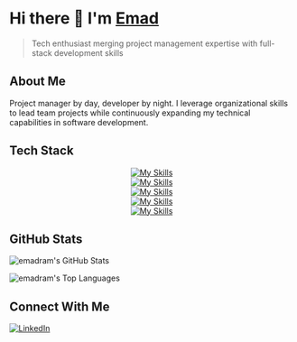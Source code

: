 # Hi there 👋 I'm [Emad](https://github.com/emadram)

> Tech enthusiast merging project management expertise with full-stack development skills

## About Me
Project manager by day, developer by night. I leverage organizational skills to lead team projects while continuously expanding my technical capabilities in software development.

## Tech Stack
<p align="center">
  <a href="https://skillicons.dev">
    <img src="https://skillicons.dev/icons?i=c,cs,java,js,python" alt="My Skills" />
  </br>
    <img src="https://skillicons.dev/icons?i=dotnet,react,vite,npm" alt="My Skills" />
    </br>
    <img src="https://skillicons.dev/icons?i=bash,git" alt="My Skills" />
    </br>
    <img src="https://skillicons.dev/icons?i=vim,neovim,sublime,vscode" alt="My Skills" />
    </br>
    <img src="https://skillicons.dev/icons?i=apple,windows" alt="My Skills" /> <!--linux -->
  </a>
</p>

## GitHub Stats

![emadram's GitHub Stats](https://github-readme-stats.vercel.app/api?username=emadram&show_icons=true&count_private=true&hide_border=false&theme=react)

![emadram's Top Languages](https://github-readme-stats.vercel.app/api/top-langs/?username=emadram&layout=pie&hide_border=false&theme=react)

## Connect With Me
<p>
  <a href="https://www.linkedin.com/in/emad-ramezani-747287207" target="_blank" rel="noopener noreferrer">
    <img src="https://skillicons.dev/icons?i=linkedin" alt="LinkedIn" />
  </a>
</p>
<!-- [![Portfolio](https://img.shields.io/badge/-Portfolio-000000?style=flat-square&logo=notion&logoColor=white)](https://YOUR_PORTFOLIO_URL) To be updated later --> 
